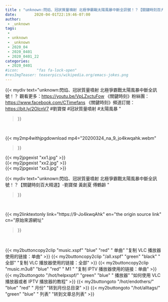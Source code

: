 ```yaml
---
title : "unknown:閃焰、冠狀質量噴射 北極爭霸戰太陽風暴中斷全訊號！？【關鍵時刻百大精選】-劉寶傑 黃創夏 傅鶴齡 "
date:        2020-04-01T22:19:46-07:00
author:
 - _unknown
tags:
 - 
 - unknown
 - _unknown
 - 2020_04
 - 2020_0401
 - 2020_0401_22
categories:
 - 2020_0401
#icon:        "fas fa-lock-open"
#resImgTeaser: teaserpics/wikipedia.org/emacs-jokes.png
---
```







{{< mydiv text="unknown:閃焰、冠狀質量噴射 北極爭霸戰太陽風暴中斷全訊號！？ 觀看更多：https://youtu.be/VpLZxctuFow  《關鍵時刻》粉絲團：https://www.facebook.com/CTimefans 《關鍵時刻》頻道訂閱：https://bit.ly/2OlcnV7  #劉寶傑 #冠狀質量噴射 #太陽風暴 "
>}}
<br>


{{< my2mp4withjpgdownload mp4="20200324_na_9_jo4kwqahk.webm"
>}}

{{< my2jpgexist "xx1.jpg" >}}<br>
{{< my2jpgexist "xx2.jpg" >}}<br>
{{< my2jpgexist "xx3.jpg" >}}<br>



{{< mydiv text="unknown:閃焰、冠狀質量噴射 北極爭霸戰太陽風暴中斷全訊號！？【關鍵時刻百大精選】-劉寶傑 黃創夏 傅鶴齡 "
>}}
<br>

{{< my2linktextonly link="https://9-Jo4kwqAhk"
en="the origin source link" cn="原始來源網址"
>}}


<br>


{{< my2buttoncopy2clip "music.xspf"        "blue"   "red"    " 单曲"  "复制 VLC 播放器使用的链接：单曲" >}} {{< my2buttoncopy2clip "/all.xspf"         "green"  "black"  " 全部"  "复制 VLC 播放器使用的链接：全部" >}} {{< my2buttoncopy2clip "music.m3u8"        "blue"   "red"    " M1 "    "复制 IPTV 播放器使用的链接：单曲" >}} {{< my2buttongoto      "/hot/helpxspf/"    "green"  "blue"   " 播放器" "如何使用 VLC 播放器或者 IPTV 播放器的教程" >}} {{< my2buttongoto      "/hot/endothers/"   "blue"   "red"    " 月份"   "转到月份总目录" >}} {{< my2buttongoto      "/hot/alltags/"     "green"  "blue"   " 列表"   "转到文章总列表" >}} 
